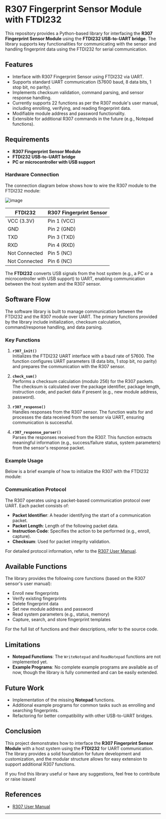 # R307 Fingerprint Sensor Module with FTDI232

This repository provides a Python-based library for interfacing the **R307 Fingerprint Sensor Module** using the **FTDI232 USB-to-UART bridge**. The library supports key functionalities for communicating with the sensor and handling fingerprint data using the FTDI232 for serial communication.

## Features
- Interface with R307 Fingerprint Sensor using FTDI232 via UART.
- Supports standard UART communication (57600 baud, 8 data bits, 1 stop bit, no parity).
- Implements checksum validation, command parsing, and sensor response handling.
- Currently supports 22 functions as per the R307 module's user manual, including enrolling, verifying, and reading fingerprint data.
- Modifiable module address and password functionality.
- Extensible for additional R307 commands in the future (e.g., Notepad functions).

## Requirements
- **R307 Fingerprint Sensor Module**  
- **FTDI232 USB-to-UART bridge**
- **PC or microcontroller with USB support**

### Hardware Connection

The connection diagram below shows how to wire the R307 module to the FTDI232 module:

![image](https://github.com/user-attachments/assets/91e57c19-cda4-4811-a1ec-5fa89d3d77b9)

| **FTDI232**  | **R307 Fingerprint Sensor** |
|--------------|-----------------------------|
| VCC (3.3V)   | Pin 1 (VCC)                 |
| GND          | Pin 2 (GND)                 |
| TXD          | Pin 3 (TXD)                 |
| RXD          | Pin 4 (RXD)                 |
| Not Connected| Pin 5 (NC)                  |
| Not Connected| Pin 6 (NC)                  |

The **FTDI232** converts USB signals from the host system (e.g., a PC or a microcontroller with USB support) to UART, enabling communication between the host system and the R307 sensor.

## Software Flow

The software library is built to manage communication between the FTDI232 and the R307 module over UART. The primary functions provided by the library include initialization, checksum calculation, command/response handling, and data parsing.

### Key Functions

1. **`r307_init()`**  
   Initializes the FTDI232 UART interface with a baud rate of 57600. The function configures UART parameters (8 data bits, 1 stop bit, no parity) and prepares the communication with the R307 sensor.

2. **`check_sum()`**  
   Performs a checksum calculation (modulo 256) for the R307 packets. The checksum is calculated over the package identifier, package length, instruction code, and packet data if present (e.g., new module address, password).

3. **`r307_response()`**  
   Handles responses from the R307 sensor. The function waits for and processes the data received from the sensor via UART, ensuring communication is successful.

4. **`r307_response_parser()`**  
   Parses the responses received from the R307. This function extracts meaningful information (e.g., success/failure status, system parameters) from the sensor's response packet.

### Example Usage
Below is a brief example of how to initialize the R307 with the FTDI232 module:

### Communication Protocol
The R307 operates using a packet-based communication protocol over UART. Each packet consists of:
- **Packet Identifier**: A header identifying the start of a communication packet.
- **Packet Length**: Length of the following packet data.
- **Instruction Code**: Specifies the action to be performed (e.g., enroll, capture).
- **Checksum**: Used for packet integrity validation.

For detailed protocol information, refer to the [R307 User Manual](https://www.openhacks.com/uploadsproductos/r307_fingerprint_module_user_manual.pdf).

## Available Functions
The library provides the following core functions (based on the R307 sensor's user manual):
- Enroll new fingerprints
- Verify existing fingerprints
- Delete fingerprint data
- Set new module address and password
- Read system parameters (e.g., status, memory)
- Capture, search, and store fingerprint templates

For the full list of functions and their descriptions, refer to the source code.

## Limitations
- **Notepad Functions**: The `WriteNotepad` and `ReadNotepad` functions are not implemented yet.
- **Example Programs**: No complete example programs are available as of now, though the library is fully commented and can be easily extended.

## Future Work
- Implementation of the missing **Notepad** functions.
- Additional example programs for common tasks such as enrolling and searching fingerprints.
- Refactoring for better compatibility with other USB-to-UART bridges.

## Conclusion
This project demonstrates how to interface the **R307 Fingerprint Sensor Module** with a host system using the **FTDI232** for UART communication. The library provides a solid foundation for future development and customization, and the modular structure allows for easy extension to support additional R307 functions.

If you find this library useful or have any suggestions, feel free to contribute or raise issues!

## References
- [R307 User Manual](https://www.openhacks.com/uploadsproductos/r307_fingerprint_module_user_manual.pdf)

---
